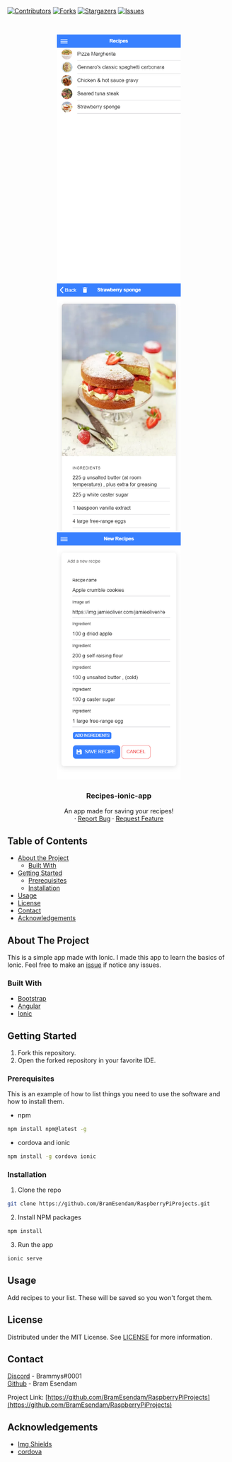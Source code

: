 [![Contributors][contributors-shield]][contributors-url] 
[![Forks][forks-shield]][forks-url] 
[![Stargazers][stars-shield]][stars-url] 
[![Issues][issues-shield]][issues-url] 



<!-- PROJECT LOGO -->
<br />
<p align="center">
  
  <a href="https://github.com/othneildrew/Best-README-Template">
    <img src="Preview img/RecipeList.png" alt="Logo" width="280" height="560">
    <img src="Preview img/RecipeDetails.png" alt="Logo" width="280" height="560">
    <img src="Preview img/NewRecipe.png" alt="Logo" width="280" height="560">
  </a>
  
  <h3 align="center">Recipes-ionic-app</h3>

  <p align="center">
    An app made for saving your recipes!<br />
    ·
    <a href="https://github.com/BramEsendam/Recipes-ionic-app/issues">Report Bug</a>
    ·
    <a href="https://github.com/BramEsendam/Recipes-ionic-app/issues">Request Feature</a>
  </p>
  
</p>



<!-- TABLE OF CONTENTS -->
## Table of Contents

* [About the Project](#about-the-project)
  * [Built With](#built-with)
* [Getting Started](#getting-started)
  * [Prerequisites](#prerequisites)
  * [Installation](#installation)
* [Usage](#usage)
* [License](#license)
* [Contact](#contact)
* [Acknowledgements](#acknowledgements)



<!-- ABOUT THE PROJECT -->
## About The Project

This is a simple app made with Ionic.
I made this app to learn the basics of Ionic.
Feel free to make an [issue](https://github.com/BramEsendam/Recipes-ionic-app/issues) if notice any issues.


### Built With
* [Bootstrap](https://getbootstrap.com)
* [Angular](https://angular.io/)
* [Ionic](https://ionicframework.com/)



<!-- GETTING STARTED -->
## Getting Started

1. Fork this repository.
2. Open the forked repository in your favorite IDE.

### Prerequisites

This is an example of how to list things you need to use the software and how to install them.

* npm
```sh
npm install npm@latest -g
```
* cordova and ionic
```sh
npm install -g cordova ionic
```

### Installation

1. Clone the repo
```sh
git clone https://github.com/BramEsendam/RaspberryPiProjects.git
```
2. Install NPM packages
```sh
npm install
```
3. Run the app
```sh
ionic serve
```

<!-- USAGE EXAMPLES -->
## Usage

Add recipes to your list.
These will be saved so you won't forget them.

<!-- LICENSE -->
## License

Distributed under the MIT License. See [LICENSE](https://github.com/BramEsendam/Recipes-ionic-app/blob/master/LICENSE) for more information.



<!-- CONTACT -->
## Contact

[Discord](https://discordapp.com/) - Brammys#0001   
[Github](https://github.com/BramEsendam) - Bram Esendam

Project Link: [https://github.com/BramEsendam/RaspberryPiProjects](https://github.com/BramEsendam/RaspberryPiProjects)



<!-- ACKNOWLEDGEMENTS -->
## Acknowledgements
* [Img Shields](https://shields.io)
* [cordova](https://cordova.apache.org/)




<!-- MARKDOWN LINKS & IMAGES -->
<!-- https://www.markdownguide.org/basic-syntax/#reference-style-links -->
[contributors-shield]: https://img.shields.io/github/contributors/BramEsendam/Recipes-ionic-app.svg?style=flat-square
[contributors-url]: https://github.com/BramEsendam/Recipes-ionic-app/graphs/contributors
[forks-shield]: https://img.shields.io/github/forks/BramEsendam/Recipes-ionic-app.svg?style=flat-square
[forks-url]: https://github.com/BramEsendam/Recipes-ionic-app/network/members
[stars-shield]: https://img.shields.io/github/stars/BramEsendam/Recipes-ionic-app.svg?style=flat-square
[stars-url]: https://github.com/BramEsendam/Recipes-ionic-app/stargazers
[issues-shield]: https://img.shields.io/github/issues/BramEsendam/Recipes-ionic-app.svg?style=flat-square
[issues-url]: https://github.com/BramEsendam/Recipes-ionic-app/issues
[product-screenshot]: https://upload.wikimedia.org/wikipedia/commons/thumb/2/24/Ionic-logo-landscape.svg/1200px-Ionic-logo-landscape.svg.png
